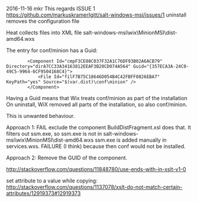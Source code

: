2016-11-16  mkr
This regards ISSUE 1     
     https://github.com/markuskramerIgitt/salt-windows-msi/issues/1
     uninstall removes the configuration file


Heat collects files into XML file salt-windows-msi\wix\MinionMSI\dist-amd64.wxs

The entry for conf/minion has a Guid:

            <Component Id="cmpF3CE08C037F32A1C76DF93B02A6ACB79" Directory="dirA7CC33A34163812EEAF3B20CD074A564" Guid="{357ECA3A-24C0-49C5-9964-6CF9504168C4}">
                <File Id="filF7B75C18646D054B4C42FBFF0826EBA7" KeyPath="yes" Source="$(var.dist)\conf\minion" />
            </Component>
			
Having a Guid means that Wix treats conf/minion as part of the installation
On uninstall, WiX removed all parts of the installation, so also conf/minion.

This is unwanted behaviour.

Approach 1: FAIL
  exclude the component
  BuildDistFragment.xsl does  that.
  It filters out ssm.exe, so ssm.exe is not in salt-windows-msi\wix\MinionMSI\dist-amd64.wxs
  ssm.exe is added manually in services.wxs.
  FAILURE (I think) because then conf would not be installed.  
  

Approach 2:
  Remove the GUID of the component.
      
http://stackoverflow.com/questions/11848780/use-ends-with-in-xslt-v1-0

set attribute to a value while copying:
   http://stackoverflow.com/questions/1137078/xslt-do-not-match-certain-attributes/12919373#12919373


